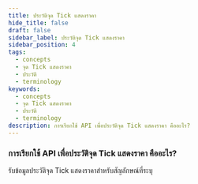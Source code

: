 ```yaml
---
title: ประวัติจุด Tick แสดงราคา
hide_title: false
draft: false
sidebar_label: ประวัติจุด Tick แสดงราคา
sidebar_position: 4
tags:
  - concepts
  - จุด Tick แสดงราคา
  - ประวัติ
  - terminology
keywords:
  - concepts
  - จุด Tick แสดงราคา
  - ประวัติ
  - terminology
description: การเรียกใช้ API เพื่อประวัติจุด Tick แสดงราคา คืออะไร?
---
```


### การเรียกใช้ API เพื่อประวัติจุด Tick แสดงราคา คืออะไร?

รับข้อมูลประวัติจุด Tick แสดงราคาสำหรับสัญลักษณ์ที่ระบุ
